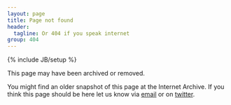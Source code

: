 ```yaml
---
layout: page
title: Page not found
header:
  tagline: Or 404 if you speak internet
group: 404
---
```

{% include JB/setup %}

This page may have been archived or removed.

You might find an older snapshot of this page at the Internet Archive.
If you think this page should be here let us know via
[email](mailto:info@yoin.io) or on [twitter](!http://twitter.com/yoinio).
